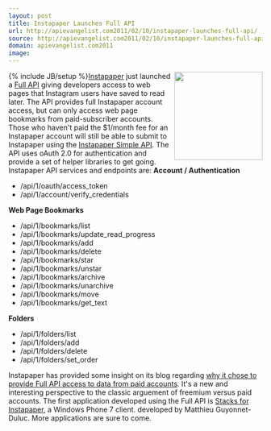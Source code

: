 ```yaml
---
layout: post
title: Instapaper Launches Full API
url: http://apievangelist.com2011/02/10/instapaper-launches-full-api/
source: http://apievangelist.com2011/02/10/instapaper-launches-full-api/
domain: apievangelist.com2011
image: 
---
```

{% include JB/setup %}<a href="http://www.instapaper.com/" target="_blank"><img src="http://kinlane-productions.s3.amazonaws.com/instapaper.png"  width="175" align="right" /></a><a href="http://www.instapaper.com/" target="_blank">Instapaper</a> just launched a <a href="http://www.instapaper.com/api/full" target="_blank">Full API</a> giving developers access to web pages that Instagram users have saved to read later.
The API provides full Instapaper account access, but can only access web page bookmarks from paid-subscriber accounts.
Those who haven't paid the $1/month fee for an Instapaper account will still be able to submit to Instapaper using the <a href="http://www.instapaper.com/api/simple" target="_blank">Instapaper Simple API</a>.
The API uses oAuth 2.0 for authentication and provide a set of helper libraries to get going.
Instapaper API services and endpoints are:
<strong>Account / Authentication</strong>
<ul>
     <li>/api/1/oauth/access_token
     </li>
     <li>/api/1/account/verify_credentials
     </li>
</ul><strong>Web Page Bookmarks</strong>
<ul>
     <li>/api/1/bookmarks/list
     </li>
     <li>/api/1/bookmarks/update_read_progress
     </li>
     <li>/api/1/bookmarks/add
     </li>
     <li>/api/1/bookmarks/delete
     </li>
     <li>/api/1/bookmarks/star
     </li>
     <li>/api/1/bookmarks/unstar
     </li>
     <li>/api/1/bookmarks/archive
     </li>
     <li>/api/1/bookmarks/unarchive
     </li>
     <li>/api/1/bookmarks/move
     </li>
     <li>/api/1/bookmarks/get_text
     </li>
</ul><strong>Folders</strong>
<ul>
     <li>/api/1/folders/list
     </li>
     <li>/api/1/folders/add
     </li>
     <li>/api/1/folders/delete
     </li>
     <li>/api/1/folders/set_order
     </li>
</ul>Instapaper has provided some insight on its blog regarding <a href="http://blog.instapaper.com/post/3208433429" target="_blank">why it chose to provide Full API access to data from paid accounts</a>. It's a new and interesting perspective to the classic arguement of freemium versus paid accounts.
The first application developed using the Full API is <a href="http://wp7wonders.wordpress.com/stacks-for-instapaper/" target="_blank">Stacks for Instapaper</a>, a Windows Phone 7 client. developed by Matthieu Guyonnet-Duluc. More applications are sure to come.
